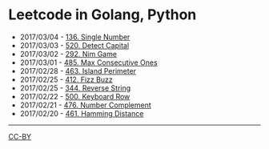 # Leetcode in Golang, Python

- 2017/03/04 - [136. Single Number](./2017_03_04-136_single_number.md)
- 2017/03/03 - [520. Detect Capital](./2017_03_03-520_detect_capital.md)
- 2017/03/02 - [292. Nim Game](./2017_03_02-292_nim_game.md)
- 2017/03/01 - [485. Max Consecutive Ones](./2017_03_01-485_max_consecutive_ones.md)
- 2017/02/28 - [463. Island Perimeter](./2017_02_28-463.island_perimeter.md)
- 2017/02/25 - [412. Fizz Buzz](./2017_02_25-412_fizz_buzz.md)
- 2017/02/25 - [344. Reverse String](./2017_02_25-344_reverse_string.md)
- 2017/02/22 - [500. Keyboard Row](./2017_02_22-500_keyboard_row.md)
- 2017/02/21 - [476. Number Complement](./2017_02_21-476.number_complement.md)
- 2017/02/20 - [461. Hamming Distance](./2017_02_20-461_hamming_distance.md)



--------------------------------------------

[CC-BY](http://opendefinition.org/licenses/cc-by/)

